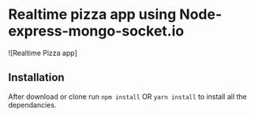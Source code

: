 # Realtime pizza app using Node-express-mongo-socket.io

![Realtime Pizza app]




## Installation 
After download or clone run `npm install` OR `yarn install` to install all the dependancies.


